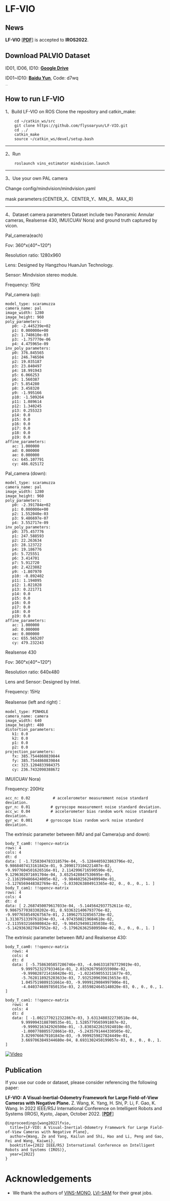 # LF-VIO

## News 
**LF-VIO** [[**PDF**](https://arxiv.org/pdf/2202.12613)] is accepted to **IROS2022**.

## Download PALVIO Dataset
  ID01, ID06, ID10: [**Google Drive**](https://drive.google.com/drive/folders/1RdnUtMulDuhWBfAgq_CLp18EgDvTrZ89?usp=sharing)
  
  ID01~ID10: [**Baidu Yun**](https://pan.baidu.com/s/1o6TgcDwfcDIFl6n9dzsysA), Code: d7wq 

<img src="figure\LF-VIO-hardware.png" alt="Hardware" style="zoom: 10%;" />

## How to run LF-VIO
1、Build LF-VIO on ROS
Clone the repository and catkin_make:
```
    cd ~/catkin_ws/src
    git clone https://github.com/flysoaryun/LF-VIO.git
    cd ../
    catkin_make
    source ~/catkin_ws/devel/setup.bash
```
---

2、Run
```
    roslaunch vins_estimator mindvision.launch
```
---
3、Use your own PAL camera

Change config/mindvision/mindvision.yaml 

mask parameters:(CENTER_X、CENTER_Y、MIN_R、MAX_R)

---

4、Dataset camera parameters
Dataset include two Panoramic Annular cameras, Realsense 430, IMU(CUAV Nora) and ground truth captured by vicon.

Pal_camera(each)

Fov: 360°x(40°~120°)

Resolution ratio: 1280x960

Lens: Designed by Hangzhou HuanJun Technology.

Sensor: Mindvision stereo module.

Frequency: 15Hz


Pal_camera (up):
```
model_type: scaramuzza
camera_name: pal
image_width: 1280
image_height: 960
poly_parameters:
   p0: -2.445239e+02
   p1: 0.000000e+00
   p2: 1.748610e-03
   p3: -1.757770e-06
   p4: 4.475965e-09 
inv_poly_parameters:
   p0: 376.845565
   p1: 246.746504
   p2: 19.035187
   p3: 23.840497
   p4: 18.991943
   p5: 6.066253
   p6: 1.560387
   p7: 5.854280
   p8: 3.458320
   p9: -1.995166
   p10: -1.509264
   p11: 1.089614
   p12: 1.340245
   p13: 0.255323 
   p14: 0.0
   p15: 0.0
   p16: 0.0
   p17: 0.0
   p18: 0.0 
   p19: 0.0 
affine_parameters:
   ac: 1.000000
   ad: 0.000000
   ae: 0.000000
   cx: 645.107791
   cy: 486.025172
```
Pal_camera (down): 
```
model_type: scaramuzza
camera_name: pal
image_width: 1280
image_height: 960
poly_parameters:
   p0: -2.391784e+02
   p1: 0.000000e+00
   p2: 1.552040e-03
   p3: 9.486697e-07
   p4: 3.552717e-09 
inv_poly_parameters:
   p0: 375.457776
   p1: 247.588593
   p2: 22.263634
   p3: 28.123722
   p4: 19.186776
   p5: 5.725551
   p6: 3.414701
   p7: 5.912720
   p8: 2.4223882
   p9: -1.807970
   p10: -0.892402
   p11: 1.194095
   p12: 1.021028
   p13: 0.221771 
   p14: 0.0
   p15: 0.0
   p16: 0.0
   p17: 0.0
   p18: 0.0 
   p19: 0.0 
affine_parameters:
   ac: 1.000000
   ad: 0.000000
   ae: 0.000000
   cx: 655.565207
   cy: 479.232243

```
Realsense 430

Fov: 360°x(40°~120°)

Resolution ratio: 640x480

Lens and Sensor: Designed by Intel.

Frequency: 15Hz

Realsense (left and right)：
```
model_type: PINHOLE
camera_name: camera
image_width: 640
image_height: 480
distortion_parameters:
   k1: 0.0
   k2: 0.0
   p1: 0.0
   p2: 0.0
projection_parameters:
   fx: 385.7544860839844
   fy: 385.7544860839844
   cx: 323.1204833984375
   cy: 236.7432098388672
```
IMU(CUAV Nora)

Frequency: 200Hz
```
acc_n: 0.02          # accelerometer measurement noise standard deviation.
gyr_n: 0.01         # gyroscope measurement noise standard deviation.    
acc_w: 0.04         # accelerometer bias random work noise standard deviation.  
gyr_w: 0.001      # gyroscope bias random work noise standard deviation.    
```

The extrinsic parameter between IMU and pal Camera(up and down):
```
body_T_cam0: !!opencv-matrix
rows: 4
cols: 4
dt: d
data: [ -1.7258304783318579e-04, -5.1284405923863796e-02,
9.9868407413161842e-01, 9.2090173104221407e-02,
-9.9977604501626516e-01, 2.1142996716590590e-02,
9.1296302071691704e-04, 3.6525428847530695e-05,
-2.1161994866424005e-02, -9.9846025629409940e-01,
-5.1276569448382769e-02, -5.0330263804913365e-02, 0., 0., 0., 1. ]
body_T_cam1: !!opencv-matrix
rows: 4
cols: 4
dt: d
data: [ 2.2687450079617033e-04, -5.1445642937752611e-02,
9.9867577038330202e-01, 8.9336321406793776e-02,
-9.9977658549267567e-01, 2.1096275328565728e-02,
1.3138751339761834e-03, -4.9743508219684610e-02,
-2.1135932166980842e-02, -9.9845294981285038e-01,
-5.1429363027847952e-02, -5.1796263625809504e-02, 0., 0., 0., 1. ]
```

The extrinsic parameter between IMU and Realsense 430:
```
body_T_cam0: !!opencv-matrix
   rows: 4
   cols: 4
   dt: d
   data: [ -5.7586305857286746e-03, -4.0463318787729019e-03,
       9.9997523237933461e-01, 2.0329267950355900e-02,
       -9.9998287214160420e-01, -1.0224590553211677e-03,
       -5.7628118925283633e-03, 7.9325209639615653e-03,
       1.0457519809151661e-03, -9.9999129084997906e-01,
       -4.0403746097850135e-03, 2.8559824645148020e-03, 0., 0., 0., 1. ]

body_T_cam1: !!opencv-matrix
   rows: 4
   cols: 4
   dt: d
   data: [ -1.0021770212322867e-03, 3.6313480322730518e-04,
       9.9999943188700535e-01, 1.5285779565991807e-02,
       -9.9999216342926500e-01, -3.8303422615924010e-03,
       -1.0007788055728661e-03, -5.2435791444330505e-02,
       3.8299766679101843e-03, -9.9999259827824449e-01,
       3.6697063849344680e-04, 8.6931302450199057e-03, 0., 0., 0., 1. ]
```

[![Video](demo.jpg?raw=true)](https://yangkailun.com/videos/lfvio.mp4 "Video Demo")

## Publication
If you use our code or dataset, please consider referencing the following paper:

**LF-VIO: A Visual-Inertial-Odometry Framework for Large Field-of-View Cameras with Negative Plane.**
Z. Wang, K. Yang, H. Shi, P. Li, F. Gao, K. Wang. 
In 2022 IEEE/RSJ International Conference on Intelligent Robots and Systems (IROS), Kyoto, Japan, October 2022.
[[**PDF**](https://arxiv.org/pdf/2202.12613)]

```
@inproceedings{wang2022lfvio,
  title={LF-VIO: A Visual-Inertial-Odometry Framework for Large Field-of-View Cameras with Negative Plane},
  author={Wang, Ze and Yang, Kailun and Shi, Hao and Li, Peng and Gao, Fei and Wang, Kaiwei},
  booktitle={2022 IEEE/RSJ International Conference on Intelligent Robots and Systems (IROS)},
  year={2022}
}
```


# Acknowledgements

- We thank the authors of [VINS-MONO](https://github.com/HKUST-Aerial-Robotics/VINS-Mono), [LVI-SAM](https://github.com/TixiaoShan/LVI-SAM) for their great jobs.
